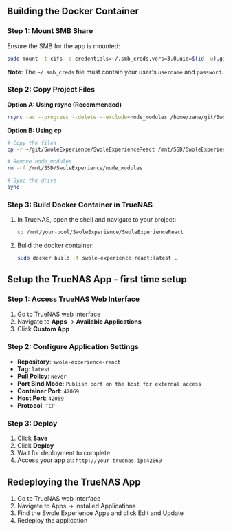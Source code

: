 ## Building the Docker Container

### Step 1: Mount SMB Share
Ensure the SMB for the app is mounted:
```bash
sudo mount -t cifs -o credentials=~/.smb_creds,vers=3.0,uid=$(id -u),gid=$(id -g),rw,file_mode=0777,dir_mode=0777,sync //<server_ip>/SwoleExperience /mnt/SSD/SwoleExperience
```
**Note**: The `~/.smb_creds` file must contain your user's `username` and `password`.

### Step 2: Copy Project Files
**Option A: Using rsync (Recommended)**
```bash
rsync -av --progress --delete --exclude=node_modules /home/zane/git/SwoleExperience/SwoleExperienceReact/ /mnt/SSD/SwoleExperience/
```

**Option B: Using cp**
```bash
# Copy the files
cp -r ~/git/SwoleExperience/SwoleExperienceReact /mnt/SSD/SwoleExperience

# Remove node_modules
rm -rf /mnt/SSD/SwoleExperience/node_modules

# Sync the drive
sync
```

### Step 3: Build Docker Container in TrueNAS
1. In TrueNAS, open the shell and navigate to your project:
   ```bash
   cd /mnt/your-pool/SwoleExperience/SwoleExperienceReact
   ```

2. Build the docker container:
   ```bash
   sudo docker build -t swole-experience-react:latest .
   ```

## Setup the TrueNAS App - first time setup

### Step 1: Access TrueNAS Web Interface
1. Go to TrueNAS web interface
2. Navigate to **Apps** → **Available Applications**
3. Click **Custom App**

### Step 2: Configure Application Settings
- **Repository**: `swole-experience-react`
- **Tag**: `latest`
- **Pull Policy**: `Never`
- **Port Bind Mode**: `Publish port on the host for external access`
- **Container Port**: `42069`
- **Host Port**: `42069`
- **Protocol**: `TCP`

### Step 3: Deploy
1. Click **Save**
2. Click **Deploy**
3. Wait for deployment to complete
4. Access your app at: `http://your-truenas-ip:42069`

## Redeploying the TrueNAS App
1. Go to TrueNAS web interface
2. Navigate to Apps -> installed Applications
3. Find the Swole Experience Apps and click Edit and Update
4. Redeploy the application